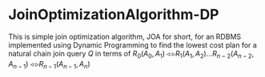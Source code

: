 # JoinOptimizationAlgorithm-DP
This is simple join optimization algorithm, JOA for short, for an RDBMS implemented using Dynamic Programming to find the lowest cost plan for a natural chain join query $Q$ in terms of $R_0(A_0, A_1) ◃▹ R_1(A_1, A_2) . . . R_{n−2}(A_{n−2}, A_{n−1}) ◃▹ R_{n−1}(A_{n−1}, A_n)$
